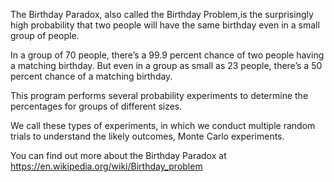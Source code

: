 The Birthday Paradox, also called the Birthday Problem,is the surprisingly high probability that two people will have the same birthday even in a small group of people.  

In a group of 70 people, there’s a 99.9 percent chance of two people having a matching birthday. But even in a group as small as 23 people, there’s a 50 percent chance of a matching birthday.  

This program performs several probability experiments to determine the percentages for groups of different sizes.  

We call these types of experiments, in which we conduct multiple random trials to understand the likely outcomes, Monte Carlo experiments.  

You can find out more about the Birthday Paradox at https://en.wikipedia.org/wiki/Birthday_problem